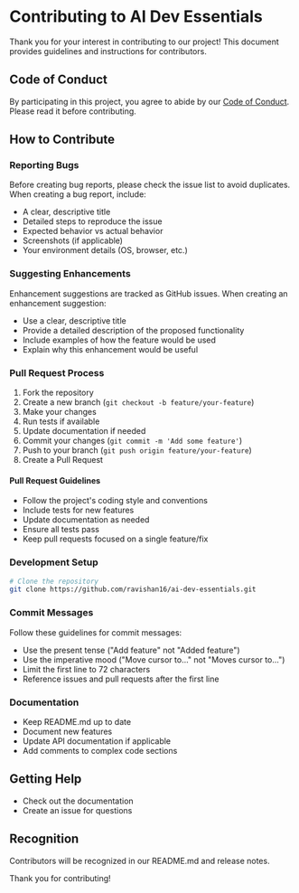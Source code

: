 # Contributing to AI Dev Essentials

Thank you for your interest in contributing to our project! This document provides guidelines and instructions for contributors.

## Code of Conduct

By participating in this project, you agree to abide by our [Code of Conduct](CODE_OF_CONDUCT.md). Please read it before contributing.

## How to Contribute

### Reporting Bugs

Before creating bug reports, please check the issue list to avoid duplicates. When creating a bug report, include:

- A clear, descriptive title
- Detailed steps to reproduce the issue
- Expected behavior vs actual behavior
- Screenshots (if applicable)
- Your environment details (OS, browser, etc.)

### Suggesting Enhancements

Enhancement suggestions are tracked as GitHub issues. When creating an enhancement suggestion:

- Use a clear, descriptive title
- Provide a detailed description of the proposed functionality
- Include examples of how the feature would be used
- Explain why this enhancement would be useful

### Pull Request Process

1. Fork the repository
2. Create a new branch (`git checkout -b feature/your-feature`)
3. Make your changes
4. Run tests if available
5. Update documentation if needed
6. Commit your changes (`git commit -m 'Add some feature'`)
7. Push to your branch (`git push origin feature/your-feature`)
8. Create a Pull Request

#### Pull Request Guidelines

- Follow the project's coding style and conventions
- Include tests for new features
- Update documentation as needed
- Ensure all tests pass
- Keep pull requests focused on a single feature/fix

### Development Setup

```bash
# Clone the repository
git clone https://github.com/ravishan16/ai-dev-essentials.git
```

### Commit Messages

Follow these guidelines for commit messages:

- Use the present tense ("Add feature" not "Added feature")
- Use the imperative mood ("Move cursor to..." not "Moves cursor to...")
- Limit the first line to 72 characters
- Reference issues and pull requests after the first line

### Documentation

- Keep README.md up to date
- Document new features
- Update API documentation if applicable
- Add comments to complex code sections

## Getting Help

- Check out the documentation
- Create an issue for questions

## Recognition

Contributors will be recognized in our README.md and release notes.

Thank you for contributing!